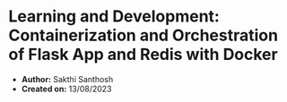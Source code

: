 # Learning and Development: Containerization and Orchestration of Flask App and Redis with Docker

- **Author:** Sakthi Santhosh
- **Created on:** 13/08/2023
